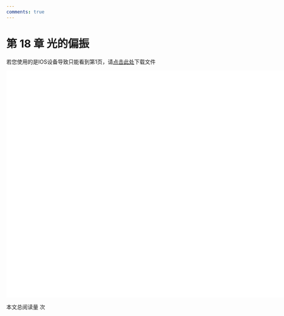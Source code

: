 ```yaml
---
comments: true
---
```


# 第 18 章 光的偏振

<object data="大学物理 第 18 章.pdf" type="application/pdf" width="150%" height="800">
    <p>若您使用的是IOS设备导致只能看到第1页，请<a href="大学物理 第 18 章.pdf">点击此处</a>下载文件</p>
    <iframe src="大学物理 第 18 章.pdf#navpanes=0" width="500%" height="600" frameborder="0"></iframe>
    
</object>

<span id="busuanzi_container_page_pv">本文总阅读量 <span id="busuanzi_value_page_pv"></span> 次</span>